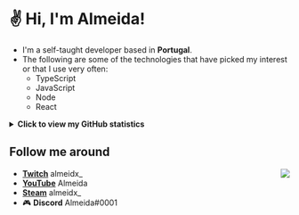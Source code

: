 # ✌ Hi, I'm Almeida!

- I'm a self-taught developer based in **Portugal**.
- The following are some of the technologies that have picked my interest or that I use very often:
  - TypeScript
  - JavaScript
  - Node
  - React

<details>
  <summary><b>Click to view my GitHub statistics</b></summary>

  <!--START_SECTION:waka-->
![Lines of code](https://img.shields.io/badge/From%20Hello%20World%20I%27ve%20Written-3.7%20million%20lines%20of%20code-blue)


<!--END_SECTION:waka-->

  <img src='https://github-readme-stats.vercel.app/api?username=almeidx&count_private=true&show_icons=true&theme=dark' alt="Almeida's Github Stats" />
  <img src='https://github-readme-stats.vercel.app/api/top-langs/?username=almeidx&layout=compact&count_private=true&show_icons=true&theme=dark' alt="Almeida's Github most used languages">
</details>

## Follow me around

<a href="https://pepe-is.life">
  <img src="https://invidget.switchblade.xyz/pepe" align="right">
</a>

- **[Twitch](https://www.twitch.tv/almeidx_)** almeidx_
- **[YouTube](https://www.youtube.com/channel/UC9hiS7zuW1DdvyEmY7wsJKg)** Almeida
- **[Steam](https://steamcommunity.com/id/almeidx_)** almeidx_
- 🎮 **Discord** Almeida#0001

<!--
**almeidx/almeidx** is a ✨ _special_ ✨ repository because its `README.md` (this file) appears on your GitHub profile.

Here are some ideas to get you started:

- 🔭 I’m currently working on ...
- 🌱 I’m currently learning ...
- 👯 I’m looking to collaborate on ...
- 🤔 I’m looking for help with ...
- 💬 Ask me about ...
- 📫 How to reach me: ...
- 😄 Pronouns: ...
- ⚡ Fun fact: ...
-->
